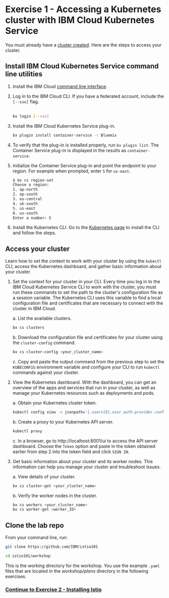 # Exercise 1 - Accessing a Kubernetes cluster with IBM Cloud Kubernetes Service

You must already have a [cluster created](https://console.bluemix.net/docs/containers/container_index.html#container_index). Here are the steps to access your cluster.

## Install IBM Cloud Kubernetes Service command line utilities

1. Install the IBM Cloud [command line interface](https://clis.ng.bluemix.net/ui/home.html).

2.  Log in to the IBM Cloud CLI. If you have a federated account, include the `[--sso]` flag.   
    
    ```bash
    bx login [--sso]
    ```

3.  Install the IBM Cloud Kubernetes Service plug-in.
    ```bash
    bx plugin install container-service -r Bluemix
    ```

4. To verify that the plug-in is installed properly, run `bx plugin list`. The Container Service plug-in is displayed in the results as `container-service`.

5.  Initialize the Container Service plug-in and point the endpoint to your region. For example when prompted, enter `5` for `us-east`.   
    ```bash
    $ bx cs region-set
    Choose a region:
    1. ap-north
    2. ap-south
    3. eu-central
    4. uk-south
    5. us-east
    6. us-south
    Enter a number> 5
    ```
    
6. Install the Kubernetes CLI. Go to the [Kubernetes page](https://kubernetes.io/docs/tasks/tools/install-kubectl/#install-kubectl-binary-via-curl) to install the CLI and follow the steps.


## Access your cluster
Learn how to set the context to work with your cluster by using the `kubectl` CLI, access the Kubernetes dashboard, and gather basic information about your cluster.

1.  Set the context for your cluster in your CLI. Every time you log in to the IBM Cloud Kubernetes Service CLI to work with the cluster, you must run these commands to set the path to the cluster's configuration file as a session variable. The Kubernetes CLI uses this variable to find a local configuration file and certificates that are necessary to connect with the cluster in IBM Cloud.

    a. List the available clusters.
    
    ```bash
    bx cs clusters
    ```
    
    b. Download the configuration file and certificates for your cluster using the `cluster-config` command.
    
    ```bash
    bx cs cluster-config <your_cluster_name>
    ```
    
    c. Copy and paste the output command from the previous step to set the `KUBECONFIG` environment variable and configure your CLI to run `kubectl` commands against your cluster.

2.  View the Kubernetes dashboard. With the dashboard, you can get an overview of the apps and services that run in your cluster, as well as manage your Kubernetes resources such as deployments and pods.

    a.  Obtain your Kubernetes cluster token.

    ```bash
    kubectl config view -o jsonpath='{.users[0].user.auth-provider.config.id-token}{"\n"}'
    ```

    b.  Create a proxy to your Kubernetes API server.

    ```bash
    kubectl proxy
    ```
    
    c.  In a browser, go to http://localhost:8001/ui to access the API server dashboard.   Choose the `Token` option and paste in the token obtained earlier from step 2 into the token field and click `SIGN IN`.

3.  Get basic information about your cluster and its worker nodes. This information can help you manage your cluster and troubleshoot issues.

    a.  View details of your cluster.
    
    ```bash
    bx cs cluster-get <your_cluster_name>
    ```

    b.  Verify the worker nodes in the cluster.   
    ```bash
    bx cs workers <your_cluster_name>
    bx cs worker-get <worker_ID>
    ```
    
## Clone the lab repo

From your command line, run:
   
```bash   
git clone https://github.com/IBM/istio101

cd istio101/workshop
```

This is the working directory for the workshop. You use the example `.yaml` files that are located in the _workshop/plans_ directory in the following exercises.

### [Continue to Exercise 2 - Installing Istio](../exercise-2/README.md)
